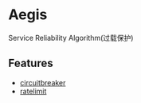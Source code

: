 # Aegis
Service Reliability Algorithm(过载保护)

## Features

- [circuitbreaker](./circuitbreaker)
- [ratelimit](./ratelimit)
